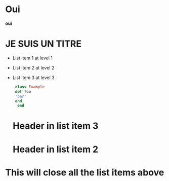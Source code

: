 # Oui
**oui**
# JE SUIS UN TITRE

* List item 1 at level 1
* List item 2 at level 2
* List item 3 at level 3

   ```ruby
	class Example
	def foo
	'bar'
	end
     end
     ```


    # Header in list item 3
   
    # Header in list item 2
# This will close all the list items above
